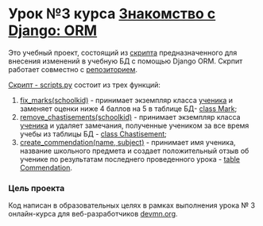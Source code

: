 # Урок №3 курса [Знакомство с Django: ORM](https://dvmn.org/modules/django-orm/)

Это учебный проект, состоящий из [скрипта](https://github.com/ArtsAnton/devman_orm_3/blob/main/scripts.py) предназначенного для внесения изменений в учебную БД с помощью Django ORM. Скрпит работает совместно с [репозиторием](https://github.com/devmanorg/e-diary/tree/master).  

[Скрипт - scripts.py](https://github.com/ArtsAnton/devman_orm_3/blob/main/scripts.py) состоит из трех функций:
1. [fix_marks(schoolkid)](https://github.com/ArtsAnton/devman_orm_3/blob/main/scripts.py#L9-L13) - принимает экземпляр класса [ученика](https://github.com/devmanorg/e-diary/blob/master/datacenter/models.py#L4-L14) и заменяет оценки ниже 4 баллов на 5 в таблице БД- [class Mark](https://github.com/devmanorg/e-diary/blob/master/datacenter/models.py#L72-L96);
2. [remove_chastisements(schoolkid)](https://github.com/ArtsAnton/devman_orm_3/blob/main/scripts.py#L16-L18) - принимает экземпляр класса [ученика](https://github.com/devmanorg/e-diary/blob/master/datacenter/models.py#L4-L14) и удаляет замечания, полученные учеником за все время учебы из таблицы БД - [class Chastisement](https://github.com/devmanorg/e-diary/blob/master/datacenter/models.py#L102-L119);
3. [create_commendation(name, subject)](https://github.com/ArtsAnton/devman_orm_3/blob/main/scripts.py#L21-L37) - принимает имя ученика, название школьного предмета и создает положительный отзыв об ученике по результатам последнего проведенного урока - [table Commendation](https://github.com/devmanorg/e-diary/blob/master/datacenter/models.py#L125-L145).

### Цель проекта

Код написан в образовательных целях в рамках выполнения урока № 3 онлайн-курса для веб-разработчиков [devmn.org](https://dvmn.org/modules/django-orm/).
